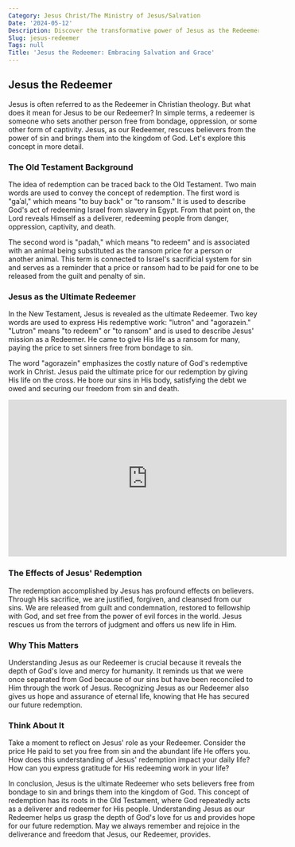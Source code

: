 ```yaml
---
Category: Jesus Christ/The Ministry of Jesus/Salvation
Date: '2024-05-12'
Description: Discover the transformative power of Jesus as the Redeemer in this enlightening article. Explore how His love and sacrifice offer redemption and salvation to all.
Slug: jesus-redeemer
Tags: null
Title: 'Jesus the Redeemer: Embracing Salvation and Grace'
---
```


## Jesus the Redeemer

Jesus is often referred to as the Redeemer in Christian theology. But what does it mean for Jesus to be our Redeemer? In simple terms, a redeemer is someone who sets another person free from bondage, oppression, or some other form of captivity. Jesus, as our Redeemer, rescues believers from the power of sin and brings them into the kingdom of God. Let's explore this concept in more detail.

### The Old Testament Background

The idea of redemption can be traced back to the Old Testament. Two main words are used to convey the concept of redemption. The first word is "gaʾal," which means "to buy back" or "to ransom." It is used to describe God's act of redeeming Israel from slavery in Egypt. From that point on, the Lord reveals Himself as a deliverer, redeeming people from danger, oppression, captivity, and death.

The second word is "padah," which means "to redeem" and is associated with an animal being substituted as the ransom price for a person or another animal. This term is connected to Israel's sacrificial system for sin and serves as a reminder that a price or ransom had to be paid for one to be released from the guilt and penalty of sin.

### Jesus as the Ultimate Redeemer

In the New Testament, Jesus is revealed as the ultimate Redeemer. Two key words are used to express His redemptive work: "lutron" and "agorazein." "Lutron" means "to redeem" or "to ransom" and is used to describe Jesus' mission as a Redeemer. He came to give His life as a ransom for many, paying the price to set sinners free from bondage to sin.

The word "agorazein" emphasizes the costly nature of God's redemptive work in Christ. Jesus paid the ultimate price for our redemption by giving His life on the cross. He bore our sins in His body, satisfying the debt we owed and securing our freedom from sin and death.


<iframe width="560" height="315" src="https://www.youtube.com/embed/hwc2d1Xt8gM" frameborder="0" allow="autoplay; encrypted-media" allowfullscreen></iframe>


### The Effects of Jesus' Redemption

The redemption accomplished by Jesus has profound effects on believers. Through His sacrifice, we are justified, forgiven, and cleansed from our sins. We are released from guilt and condemnation, restored to fellowship with God, and set free from the power of evil forces in the world. Jesus rescues us from the terrors of judgment and offers us new life in Him.

### Why This Matters

Understanding Jesus as our Redeemer is crucial because it reveals the depth of God's love and mercy for humanity. It reminds us that we were once separated from God because of our sins but have been reconciled to Him through the work of Jesus. Recognizing Jesus as our Redeemer also gives us hope and assurance of eternal life, knowing that He has secured our future redemption.

### Think About It

Take a moment to reflect on Jesus' role as your Redeemer. Consider the price He paid to set you free from sin and the abundant life He offers you. How does this understanding of Jesus' redemption impact your daily life? How can you express gratitude for His redeeming work in your life?

In conclusion, Jesus is the ultimate Redeemer who sets believers free from bondage to sin and brings them into the kingdom of God. This concept of redemption has its roots in the Old Testament, where God repeatedly acts as a deliverer and redeemer for His people. Understanding Jesus as our Redeemer helps us grasp the depth of God's love for us and provides hope for our future redemption. May we always remember and rejoice in the deliverance and freedom that Jesus, our Redeemer, provides.
